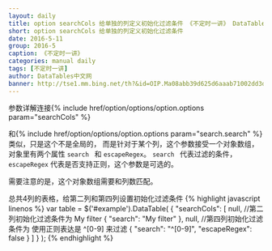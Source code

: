 ```yaml
---
layout: daily
title: option searchCols 给单独的列定义初始化过滤条件 《不定时一讲》 DataTables中文网
short: option searchCols 给单独的列定义初始化过滤条件
date: 2016-5-11
group: 2016-5
caption: 《不定时一讲》
categories: manual daily
tags: [不定时一讲]
author: DataTables中文网
banner: http://tse1.mm.bing.net/th?&id=OIP.Ma08abb39d625d6aaab71002dd3ddf653o0&w=278&h=300&c=0&pid=1.9&rs=0&p=0
---
```

参数详解连接{% include href/option/options/option.options param="searchCols" %}

和{% include href/option/options/option.options param="search.search" %} 类似，只是这个不是全局的，
而是针对于某个列，这个参数接受一个对象数组，对象里有两个属性 `search ` 和 `escapeRegex`。
`search ` 代表过滤的条件，`escapeRegex` 代表是否支持正则，这个参数是可选的。

需要注意的是，这个对象数组需要和列数匹配。
<!--more-->

总共4列的表格，给第二列和第四列设置初始化过滤条件
{% highlight javascript linenos %}
    var table = $('#example').DataTable( {
      "searchCols": [
        null,
        //第二列初始化过滤条件为 My filter
        { "search": "My filter" },
        null,
         //第四列初始化过滤条件为 使用正则表达是 ^[0-9] 来过滤
        { "search": "^[0-9]", "escapeRegex": false }
      ]
    } );
{% endhighlight %}
